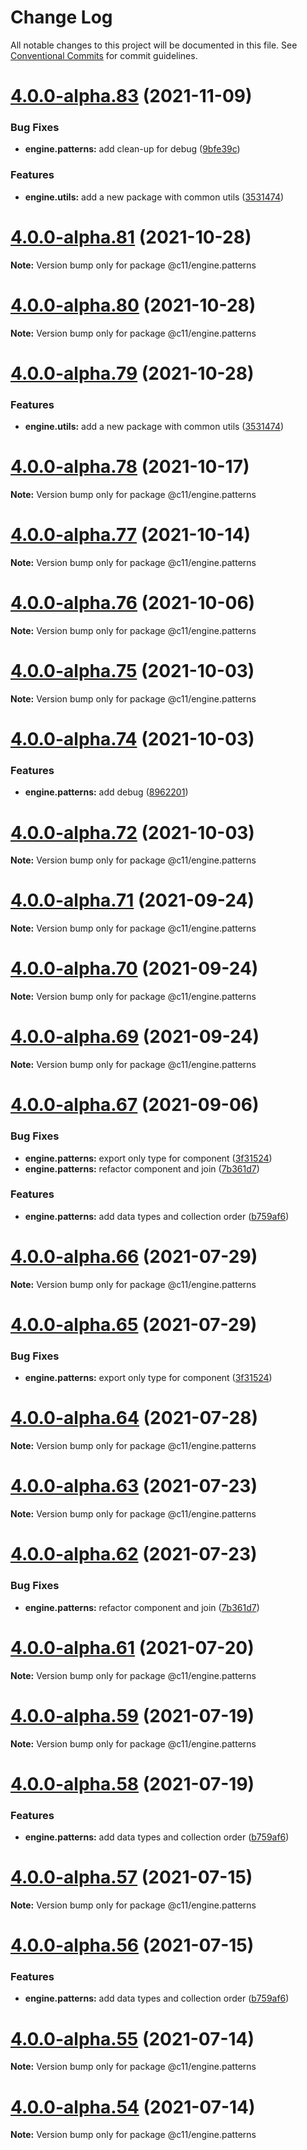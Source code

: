 # Change Log

All notable changes to this project will be documented in this file.
See [Conventional Commits](https://conventionalcommits.org) for commit guidelines.

# [4.0.0-alpha.83](https://github.com/code11/engine/compare/v4.0.0-alpha.78...v4.0.0-alpha.83) (2021-11-09)


### Bug Fixes

* **engine.patterns:** add clean-up for debug ([9bfe39c](https://github.com/code11/engine/commit/9bfe39c81d6b7392142dc5302a238f44f5e42f7d))


### Features

* **engine.utils:** add a new package with common utils ([3531474](https://github.com/code11/engine/commit/353147405b7b67d89237c10cee5a45a8c25278f2))





# [4.0.0-alpha.81](https://github.com/code11/engine/compare/v4.0.0-alpha.80...v4.0.0-alpha.81) (2021-10-28)

**Note:** Version bump only for package @c11/engine.patterns





# [4.0.0-alpha.80](https://github.com/code11/engine/compare/v4.0.0-alpha.79...v4.0.0-alpha.80) (2021-10-28)

**Note:** Version bump only for package @c11/engine.patterns





# [4.0.0-alpha.79](https://github.com/code11/engine/compare/v4.0.0-alpha.78...v4.0.0-alpha.79) (2021-10-28)


### Features

* **engine.utils:** add a new package with common utils ([3531474](https://github.com/code11/engine/commit/353147405b7b67d89237c10cee5a45a8c25278f2))





# [4.0.0-alpha.78](https://github.com/code11/engine/compare/v4.0.0-alpha.75...v4.0.0-alpha.78) (2021-10-17)

**Note:** Version bump only for package @c11/engine.patterns





# [4.0.0-alpha.77](https://github.com/code11/engine/compare/v4.0.0-alpha.75...v4.0.0-alpha.77) (2021-10-14)

**Note:** Version bump only for package @c11/engine.patterns





# [4.0.0-alpha.76](https://github.com/code11/engine/compare/v4.0.0-alpha.75...v4.0.0-alpha.76) (2021-10-06)

**Note:** Version bump only for package @c11/engine.patterns





# [4.0.0-alpha.75](https://github.com/code11/engine/compare/v4.0.0-alpha.74...v4.0.0-alpha.75) (2021-10-03)

**Note:** Version bump only for package @c11/engine.patterns





# [4.0.0-alpha.74](https://github.com/code11/engine/compare/v4.0.0-alpha.73...v4.0.0-alpha.74) (2021-10-03)


### Features

* **engine.patterns:** add debug ([8962201](https://github.com/code11/engine/commit/89622018dc2a7af670ea7bf37f10bedbffad202b))





# [4.0.0-alpha.72](https://github.com/code11/engine/compare/v4.0.0-alpha.71...v4.0.0-alpha.72) (2021-10-03)

**Note:** Version bump only for package @c11/engine.patterns





# [4.0.0-alpha.71](https://github.com/code11/engine/compare/v4.0.0-alpha.70...v4.0.0-alpha.71) (2021-09-24)

**Note:** Version bump only for package @c11/engine.patterns





# [4.0.0-alpha.70](https://github.com/code11/engine/compare/v4.0.0-alpha.69...v4.0.0-alpha.70) (2021-09-24)

**Note:** Version bump only for package @c11/engine.patterns





# [4.0.0-alpha.69](https://github.com/code11/engine/compare/v4.0.0-alpha.66...v4.0.0-alpha.69) (2021-09-24)

**Note:** Version bump only for package @c11/engine.patterns





# [4.0.0-alpha.67](https://github.com/code11/engine/compare/v4.0.0-alpha.54...v4.0.0-alpha.67) (2021-09-06)


### Bug Fixes

* **engine.patterns:** export only type for component ([3f31524](https://github.com/code11/engine/commit/3f31524b15f2ad342b7d7e9342309af794788eb5))
* **engine.patterns:** refactor component and join ([7b361d7](https://github.com/code11/engine/commit/7b361d7ee7cbc538dca58589952dc9ee65687e17))


### Features

* **engine.patterns:** add data types and collection order ([b759af6](https://github.com/code11/engine/commit/b759af6fd0798221af1ee8f3e04bf0b451bd6fdb))





# [4.0.0-alpha.66](https://github.com/code11/engine/compare/v4.0.0-alpha.65...v4.0.0-alpha.66) (2021-07-29)

**Note:** Version bump only for package @c11/engine.patterns





# [4.0.0-alpha.65](https://github.com/code11/engine/compare/v4.0.0-alpha.64...v4.0.0-alpha.65) (2021-07-29)


### Bug Fixes

* **engine.patterns:** export only type for component ([3f31524](https://github.com/code11/engine/commit/3f31524b15f2ad342b7d7e9342309af794788eb5))





# [4.0.0-alpha.64](https://github.com/code11/engine/compare/v4.0.0-alpha.63...v4.0.0-alpha.64) (2021-07-28)

**Note:** Version bump only for package @c11/engine.patterns





# [4.0.0-alpha.63](https://github.com/code11/engine/compare/v4.0.0-alpha.62...v4.0.0-alpha.63) (2021-07-23)

**Note:** Version bump only for package @c11/engine.patterns





# [4.0.0-alpha.62](https://github.com/code11/engine/compare/v4.0.0-alpha.61...v4.0.0-alpha.62) (2021-07-23)


### Bug Fixes

* **engine.patterns:** refactor component and join ([7b361d7](https://github.com/code11/engine/commit/7b361d7ee7cbc538dca58589952dc9ee65687e17))





# [4.0.0-alpha.61](https://github.com/code11/engine/compare/v4.0.0-alpha.60...v4.0.0-alpha.61) (2021-07-20)

**Note:** Version bump only for package @c11/engine.patterns





# [4.0.0-alpha.59](https://github.com/code11/engine/compare/v4.0.0-alpha.58...v4.0.0-alpha.59) (2021-07-19)

**Note:** Version bump only for package @c11/engine.patterns





# [4.0.0-alpha.58](https://github.com/code11/engine/compare/v4.0.0-alpha.54...v4.0.0-alpha.58) (2021-07-19)


### Features

* **engine.patterns:** add data types and collection order ([b759af6](https://github.com/code11/engine/commit/b759af6fd0798221af1ee8f3e04bf0b451bd6fdb))





# [4.0.0-alpha.57](https://github.com/code11/engine/compare/v4.0.0-alpha.56...v4.0.0-alpha.57) (2021-07-15)

**Note:** Version bump only for package @c11/engine.patterns





# [4.0.0-alpha.56](https://github.com/code11/engine/compare/v4.0.0-alpha.55...v4.0.0-alpha.56) (2021-07-15)


### Features

* **engine.patterns:** add data types and collection order ([b759af6](https://github.com/code11/engine/commit/b759af6fd0798221af1ee8f3e04bf0b451bd6fdb))





# [4.0.0-alpha.55](https://github.com/code11/engine/compare/v4.0.0-alpha.54...v4.0.0-alpha.55) (2021-07-14)

**Note:** Version bump only for package @c11/engine.patterns





# [4.0.0-alpha.54](https://github.com/code11/engine/compare/v4.0.0-alpha.51...v4.0.0-alpha.54) (2021-07-14)

**Note:** Version bump only for package @c11/engine.patterns
